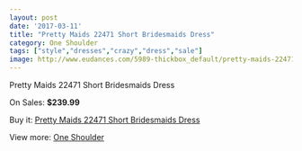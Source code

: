```yaml
---
layout: post
date: '2017-03-11'
title: "Pretty Maids 22471 Short Bridesmaids Dress"
category: One Shoulder
tags: ["style","dresses","crazy","dress","sale"]
image: http://www.eudances.com/5989-thickbox_default/pretty-maids-22471-short-bridesmaids-dress.jpg
---
```

Pretty Maids 22471 Short Bridesmaids Dress

On Sales: **$239.99**
<a href="https://www.eudances.com/en/one-shoulder/2130-pretty-maids-22471-short-bridesmaids-dress.html"><amp-img layout="responsive" width="600" height="600" src="//www.eudances.com/5989-thickbox_default/pretty-maids-22471-short-bridesmaids-dress.jpg" alt="Pretty Maids 22471 Short Bridesmaids Dress 0" /></a>
<a href="https://www.eudances.com/en/one-shoulder/2130-pretty-maids-22471-short-bridesmaids-dress.html"><amp-img layout="responsive" width="600" height="600" src="//www.eudances.com/5990-thickbox_default/pretty-maids-22471-short-bridesmaids-dress.jpg" alt="Pretty Maids 22471 Short Bridesmaids Dress 1" /></a>

Buy it: [Pretty Maids 22471 Short Bridesmaids Dress](https://www.eudances.com/en/one-shoulder/2130-pretty-maids-22471-short-bridesmaids-dress.html "Pretty Maids 22471 Short Bridesmaids Dress")

View more: [One Shoulder](https://www.eudances.com/en/23-one-shoulder "One Shoulder")